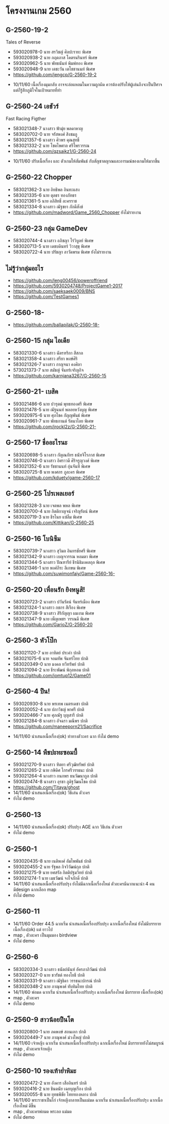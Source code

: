 # โครงงานเกม 2560

## G-2560-19-2
  Tales of Reverse 
- 593020978-0 นาย สรวิชญ์ ศิลปะรายะ พิเศษ
- 593020938-2 นาย กฤตภาส โคตรนรินทร์ พิเศษ
- 593020962-5 นาย พัทธนันท์ พิมพ์ทอง พิเศษ
- 593020948-9 นาย เตชะวัน เตโชชานนท์ พิเศษ
- https://github.com/jengcp/G-2560-19-2
 * 10/11/60 เนื้อเรื่องมุมกลับ อาจจะล่อแหลมในความถูกผิด ควรต้องปรับให้ผู้เล่นถึงจะเป็นปีศาจแต่ก็รู้สึกภูมิใจในเป้าหมายที่ทำ

## G-2560-24 เอชัวร์
 Fast Racing Figther
- 583021348-7 นางสาว ฟ้ามุ่ย พลดาหาญ
- 583020702-0 นาย จรัสพงศ์ สิงชมภู
- 583021357-6 นางสาว ศิวพร คุณสุทธิ์
- 583021332-2 นาย โชคไพศาล ศรีไพรวรรณ
- https://github.com/qzsaikz1/G-2560-24
 * 10/11/60 ปรับเนื้อเรื่อง และ ตัวเกมให้สัมพันธ์ กับสัญชาตญาณและอารมณ์ของเกมให้มากขึ้น  

## G-2560-22 Chopper
- 583021362-3 นาย อิทธิพล อินทะแสง
- 583021335-6 นาย ตุลธร ทองภัทธร
- 583021361-5 นาย อภิสิทธิ์ ละครราช
- 583021334-8 นางสาว ณัฐชยา ภักดีสังข์ 
- https://github.com/madword/Game_2560_Chopper
  ยังไม่รายงาน
 
## G-2560-23  กลุ่ม GameDev
- 583020744-4 นางสาว อภิชญา ไร่วิบูลย์  พิเศษ
- 583020713-5 นาย เดชบดินทร์ วิวาสุขุ  พิเศษ
- 583020722-4 นาย ปรัชญา ลาวัดพรม  พิเศษ
  ยังไม่รายงาน

## ไม่รู้ว่ากลุ่มอะไร
- https://github.com/leng00456/poweroffriend
- https://github.com/5930204748/ProjectGame1-2017
- https://github.com/saeksaek0009/BNS
- https://github.com/TestGames1


## G-2560-18-
- https://github.com/ballapilak/G-2560-18-



## G-2560-15 กลุ่ม ไอเดีย
- 583021330-6 นางสาว ฉัตรฑริกา สีสกล
- 583021358-4 นางสาว สรียา พงษ์ศิริ
- 583021326-7 นางสาว กาญจนา คงศิลา
- 573021373-7 นาย สมัชญ์ จันทร์เจริญกิจ
- https://github.com/karnjana3267/G-2560-15

## G-2560-21- เบสิค
- 593021486-6 นาย ปวรุตม์ พุทธทองศรี พิเศษ
- 593021478-5 นาย ณัฐนนท์ พลอยหวังบุญ พิเศษ
- 593020975-6 นาย ศุภโชค กัญญพันธ์ พิเศษ
- 593020961-7 นาย พัทธกานต์ รัตนาไลย พิเศษ
- https://github.com/jrockl2z/G-2560-21-

## G-2560-17 ชื่ออะไรนะ 
- 583020698-5 นางสาว กัญณภัทร ธนัทจิโรภาส พิเศษ 
- 583020746-0 นางสาว อิศราวดี ศิริจรูญวงศ์ พิเศษ 
- 583021352-6 นาย รัชชานนท์ อุ่นจันที พิเศษ 
- 583020725-8 นาย พงศกร ภูละคร พิเศษ
- https://github.com/kduety/game-2560-17



## G-2560-25 โปรเพลเยอร์
- 583021328-3 นาย เจตพล พหล พิเศษ
- 583020700-4 นาย กิตติกาญจน์ เจริญรัตน์ พิเศษ
- 583020719-3 นาย ธีรไนย แซ่ลิ้ม พิเศษ
- https://github.com/Kittikan/G-2560-25

## G-2560-16 โบนิซึม 
- 583020739-7 นางสาว สุวิมล อินทรชัยศรี พิเศษ 
- 583021342-9 นางสาว เบญจวรรณ หอมตา พิเศษ 
- 583021344-5 นางสาว ปัณฑารีย์ ธีรนิธิมงคลกุล พิเศษ 
- 583021346-1 นาย พงศ์ภีระ ลีเกษม พิเศษ
- https://github.com/suwimonfaiy/Game-2560-16-

## G-2560-20 เพื่อนรัก ยิงหนูสิ!
- 583020723-2 นางสาว ปวันรัตน์ จันทร์เมือง  พิเศษ
- 583021324-1 นางสาว กชกร สีเรือง  พิเศษ
- 583020738-9 นางสาว สิริกัญญา ผมงาม  พิเศษ
- 583021347-9 นาย เพ็ญเพชร วรรณดี  พิเศษ
- https://github.com/GarioZ/G-2560-20

## G-2560-3 หัวโป๊ก 
+ 583021120-7 นาย อาทิตย์ ประคำ  ปกติ
+ 583021075-6 นาย จอมทัพ จันทร์ไทย  ปกติ
+ 583020349-0 นาย มงคล ทวีทรัพย์  ปกติ
+ 583021094-2 นาย ธีระพัฒน์ พิกุลหอม  ปกติ
+ https://github.com/jomtup12/Game01

## G-2560-4 ปืน!
+ 593020930-8 นาย พรเทพ เนตรเดชา  ปกติ
+ 593020052-4 นาย ปภาวิชญ์ พาศรี  ปกติ
+ 593020466-7 นาย ศุภณัฐ บุญสารี  ปกติ
+ 593021284-8 นางสาว อัจฉรา มณีพร  ปกติ
+ https://github.com/maneeporn21/Sacrifice
- 14/11/60 นำเสนอเนื้อเรื่อง(ok) ท่าทางตัวะคร ฉาก  ยังไม่ demo


## G-2560-14 พืชปะทะซอมบี้
- 593021270-9 นางสาว ฑิตยา ศรีวุฒิทรัพย์  ปกติ
- 593021265-2 นาย กษิดิศ ไกรศรีวรรธนะ  ปกติ
- 593021264-4 นางสาว กนกพร ธนวัฒนากูล  ปกติ
- 593020474-8 นางสาว อุรชา ภูดิฐวัฒนโชค  ปกติ
- https://github.com/Titaya/ghost
- 14/11/60 นำเสนอเนื้อเรื่อง(ok) วิธีเล่น ตัวะคร  
- ยังไม่ demo  
 

## G-2560-13
- 14/11/60 นำเสนอเนื้อเรื่อง(ok) ปรับปรุง AGE ฉาก วิธีเล่น ตัวะคร 
- ยังไม่ demo  
 
## G-2560-1
- 593020435-8 นาย เนติพงศ์ อัมไพพันธ์  ปกติ
- 593020455-2 นาย รัฐพล กิจวิวัฒน์กุล  ปกติ
- 593021275-9 นาย ยศสรัล กิตติปฐมวิทย์  ปกติ
- 593021274-1 นาย เมธวัฒน์ จงใจภักดิ์  ปกติ
- 14/11/60 นำเสนอเนื้อเรื่องปรับปรุง ยังไม่มีฉากเนื้อเรื่องใหม่ ตัวละครมีฉากแนะนำ 4 คน มีdesign ฉากเลือก map 
- ยังไม่ demo  

## G-2560-11
- 14/11/60 Order 44.5 ฉากเริ่ม นำเสนอเนื้อเรื่องปรับปรุง ฉากเนื้อเรื่องใหม่ ยังไม่มีบรรยาย เนื้อเรื่อง(ok) แต่ ยาวไป 
- map , ตัวละคร เป็นมุมมอง birdview
- ยังไม่ demo  

## G-2560-6
- 583020334-3 นางสาว ธนัตถ์นันท์ อัครภาภิวัฒน์  ปกติ
- 583020327-0 นาย ชวรัชต์ ทองโยธี  ปกติ
- 583020331-9 นางสาว ณัฐธิดา วรรธนะปกรณ์  ปกติ
- 583020348-2 นาย ภาณุพงศ์ ทับทิมไทย  ปกติ
- 14/11/60 พ่อมด ฉากเริ่ม นำเสนอเนื้อเรื่องปรับปรุง ฉากเนื้อเรื่องใหม่ มีบรรยาย เนื้อเรื่อง(ok) 
- map , ตัวละคร
- ยังไม่ demo  

## G-2560-9 สาวน้อยปืนโต
- 593020800-1 นาย ภคพงษ์ สอนเอก  ปกติ
- 593020449-7 นาย ภาณุพงศ์ ม่วงใหญ่  ปกติ
- 14/11/60 เจ้าหญิง ฉากเริ่ม นำเสนอเนื้อเรื่องปรับปรุง ฉากเนื้อเรื่องใหม่ มีบรรยายยังไม่สมบูรณ์ 
- map , ตัวละครเจ้าหญิง
- ยังไม่ demo  

## G-2560-10 รองเท้าย่ำหิมะ
- 593020472-2 นาย อังคาร เสืออินทร์  ปกติ
- 593020416-2 นาย ชินดนัย เฉยบุญเรือง  ปกติ
- 593020055-8 นาย ยุทธพิชัย ไทยทองหลาง  ปกติ
- 14/11/60 พระราชาเป็นไก่ เจ้าหญิงกลายเป็นแม่มด ฉากเริ่ม นำเสนอเนื้อเรื่องปรับปรุง ฉากเนื้อเรื่องใหม่ ดีขึ้น
- map , ตัวละครพ่อมด พระลอ แม่มด
- ยังไม่ demo  
